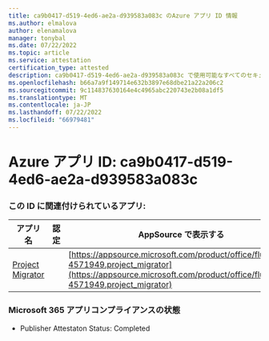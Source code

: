 ```yaml
---
title: ca9b0417-d519-4ed6-ae2a-d939583a083c のAzure アプリ ID 情報
ms.author: elmalova
author: elenamalova
manager: tonybal
ms.date: 07/22/2022
ms.topic: article
ms.service: attestation
certification_type: attested
description: ca9b0417-d519-4ed6-ae2a-d939583a083c で使用可能なすべてのセキュリティとコンプライアンス情報。
ms.openlocfilehash: b66a7a9f149714e632b3897e68dbe21a22a206c2
ms.sourcegitcommit: 9c114837630164e4c4965abc220743e2b08a1df5
ms.translationtype: MT
ms.contentlocale: ja-JP
ms.lasthandoff: 07/22/2022
ms.locfileid: "66979481"
---
```

# <a name="azure-app-id-ca9b0417-d519-4ed6-ae2a-d939583a083c"></a>Azure アプリ ID: ca9b0417-d519-4ed6-ae2a-d939583a083c


### <a name="apps-associated-with-this-id"></a>この ID に関連付けられているアプリ:
| **アプリ名** | **認定** | **AppSource で表示する** |
|--------------|---------------|-----------------------|
| [Project Migrator](../forward/fluentpro-4571949.project_migrator.md) |  | [https://appsource.microsoft.com/product/office/fluentpro-4571949.project_migrator](https://appsource.microsoft.com/product/office/fluentpro-4571949.project_migrator) |

### <a name="microsoft-365-app-compliance-status"></a>Microsoft 365 アプリコンプライアンスの状態
- Publisher Attestaton Status: Completed
